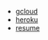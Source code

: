 - [gcloud](https://cloud.google.com/)
- [heroku](https://herokuapp.com/)
- [resume](https://raw.githubusercontent.com/danieljpost/resume-json/master/resume.json)
